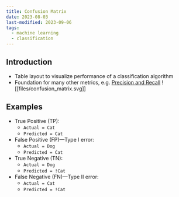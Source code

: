 ```yaml
---
title: Confusion Matrix
date: 2023-08-03
last-modified: 2023-09-06
tags:
  - machine learning
  - classification
---
```


## Introduction

- Table layout to visualize performance of a classification algorithm
- Foundation for many other metrics, e.g. [Precision and Recall](notes/Precision%20and%20Recall.md)
![[files/confusion_matrix.svg]]

## Examples

- True Positive (TP):
	- `Actual = Cat`
	- `Predicted = Cat`
- False Positive (FP)—Type I error:
	- `Actual = Dog`
	- `Predicted = Cat`
- True Negative (TN):
	- `Actual = Dog`
	- `Predicted = !Cat`
- False Negative (FN)—Type II error:
	- `Actual = Cat`
	- `Predicted = !Cat`
